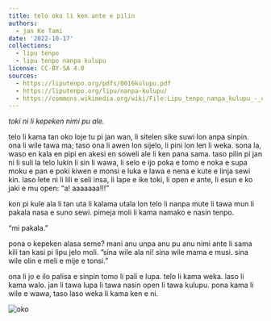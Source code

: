```yaml
---
title: telo oko li ken ante e pilin
authors:
  - jan Ke Tami
date: '2022-10-17'
collections:
  - lipu tenpo
  - lipu tenpo nanpa kulupu
license: CC-BY-SA 4.0
sources:
  - https://liputenpo.org/pdfs/0016kulupu.pdf
  - https://liputenpo.org/lipu/nanpa-kulupu/
  - https://commons.wikimedia.org/wiki/File:Lipu_tenpo_nanpa_kulupu_-_oko.png
---
```


*toki ni li kepeken nimi pu ale.*

telo li kama tan oko loje tu pi jan wan, li sitelen sike suwi lon anpa sinpin. ona li wile tawa ma; taso ona li awen lon sijelo, li pini lon len li weka. sona la, waso en kala en pipi en akesi en soweli ale li ken pana sama. taso pilin pi jan ni li suli la telo lukin li sin li wawa, li selo e ijo poka e tomo e noka e supa moku e pan e poki kiwen e monsi e luka e lawa e nena e kute e linja sewi kin. laso lete ni li lili e seli insa, li lape e ike toki, li open e ante, li esun e ko jaki e mu open: “a! aaaaaaa!!!”

kon pi kule ala li tan uta li kalama utala lon telo li nanpa mute li tawa mun li pakala nasa e suno sewi. pimeja moli li kama namako e nasin tenpo.

“mi pakala.”

pona o kepeken alasa seme? mani anu unpa anu pu anu nimi ante li sama kili tan kasi pi lipu jelo moli. ”sina wile ala ni! sina wile mama e musi. sina wile olin e meli e mije e tonsi.”

ona li jo e ilo palisa e sinpin tomo li pali e lupa. telo li kama weka. laso li kama walo. jan li tawa lupa li tawa nasin open li tawa kulupu. pona kama li wile e wawa, taso laso weka li kama ken e ni.

![oko](https://upload.wikimedia.org/wikipedia/commons/a/af/Lipu_tenpo_nanpa_kulupu_-_oko.png)